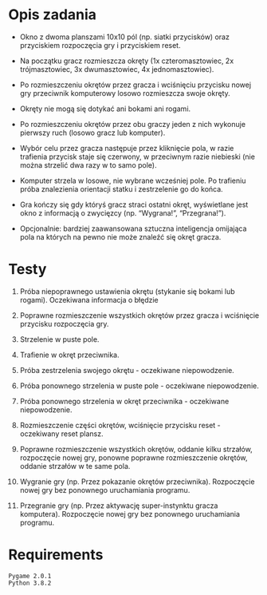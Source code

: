 # Opis zadania

- Okno z dwoma planszami 10x10 pól (np. siatki przycisków) oraz
przyciskiem rozpoczęcia gry i przyciskiem reset.

- Na początku gracz rozmieszcza okręty (1x czteromasztowiec, 2x trójmasztowiec, 3x
dwumasztowiec, 4x jednomasztowiec).

- Po rozmieszczeniu okrętów przez gracza i wciśnięciu przycisku nowej gry
przeciwnik komputerowy losowo rozmieszcza swoje okręty.

- Okręty nie mogą się dotykać ani bokami ani rogami.

- Po rozmieszczeniu okrętów przez obu graczy jeden z nich wykonuje pierwszy ruch
(losowo gracz lub komputer).

- Wybór celu przez gracza następuje przez kliknięcie pola, w razie trafienia przycisk
staje się czerwony, w przeciwnym razie niebieski (nie można strzelić dwa razy w to
samo pole).

- Komputer strzela w losowe, nie wybrane wcześniej pole. Po trafieniu próba
znalezienia orientacji statku i zestrzelenie go do końca.

- Gra kończy się gdy któryś gracz straci ostatni okręt, wyświetlane jest okno
z informacją o zwycięzcy (np. “Wygrana!”, “Przegrana!”).

- Opcjonalnie: bardziej zaawansowana sztuczna inteligencja omijająca pola na
których na pewno nie może znaleźć się okręt gracza.

# Testy

1. Próba niepoprawnego ustawienia okrętu (stykanie się bokami lub
rogami). Oczekiwana informacja o błędzie

2. Poprawne rozmieszczenie wszystkich okrętów przez gracza i wciśnięcie
przycisku rozpoczęcia gry.

3. Strzelenie w puste pole.

4. Trafienie w okręt przeciwnika.

5. Próba zestrzelenia swojego okrętu - oczekiwane niepowodzenie.

6. Próba ponownego strzelenia w puste pole - oczekiwane niepowodzenie.

7. Próba ponownego strzelenia w okręt przeciwnika - oczekiwane niepowodzenie.

8. Rozmieszczenie części okrętów, wciśnięcie przycisku reset - oczekiwany
reset plansz.

9. Poprawne rozmieszczenie wszystkich okrętów, oddanie kilku strzałów, rozpoczęcie
nowej gry, ponowne poprawne rozmieszczenie okrętów, oddanie strzałów w te same
pola.

10. Wygranie gry (np. Przez pokazanie okrętów przeciwnika). Rozpoczęcie nowej
gry bez ponownego uruchamiania programu.

11. Przegranie gry (np. Przez aktywację super-instynktu gracza komputera).
Rozpoczęcie nowej gry bez ponownego uruchamiania programu.

# Requirements
```
Pygame 2.0.1
Python 3.8.2
```
